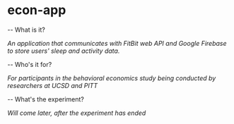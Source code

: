 # econ-app

-- What is it?

*An application that communicates with FitBit web API and Google Firebase to store users' sleep and activity data.*

-- Who's it for?

*For participants in the behavioral economics study being conducted by researchers at UCSD and PITT*

-- What's the experiment?

*Will come later, after the experiment has ended*
